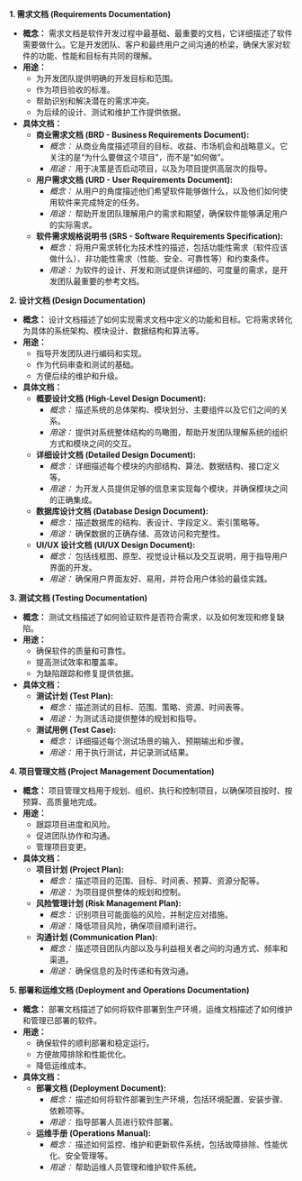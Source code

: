 **1. 需求文档 (Requirements Documentation)**

*   **概念：** 需求文档是软件开发过程中最基础、最重要的文档，它详细描述了软件需要做什么。它是开发团队、客户和最终用户之间沟通的桥梁，确保大家对软件的功能、性能和目标有共同的理解。
*   **用途：**
    *   为开发团队提供明确的开发目标和范围。
    *   作为项目验收的标准。
    *   帮助识别和解决潜在的需求冲突。
    *   为后续的设计、测试和维护工作提供依据。
*   **具体文档：**
    *   **商业需求文档 (BRD - Business Requirements Document):**
        *   *概念：* 从商业角度描述项目的目标、收益、市场机会和战略意义。它关注的是“为什么要做这个项目”，而不是“如何做”。
        *   *用途：* 用于决策是否启动项目，以及为项目提供高层次的指导。
    *   **用户需求文档 (URD - User Requirements Document):**
        *   *概念：* 从用户的角度描述他们希望软件能够做什么，以及他们如何使用软件来完成特定的任务。
        *   *用途：* 帮助开发团队理解用户的需求和期望，确保软件能够满足用户的实际需求。
    *   **软件需求规格说明书 (SRS - Software Requirements Specification):**
        *   *概念：* 将用户需求转化为技术性的描述，包括功能性需求（软件应该做什么）、非功能性需求（性能、安全、可靠性等）和约束条件。
        *   *用途：* 为软件的设计、开发和测试提供详细的、可度量的需求，是开发团队最重要的参考文档。

**2. 设计文档 (Design Documentation)**

*   **概念：** 设计文档描述了如何实现需求文档中定义的功能和目标。它将需求转化为具体的系统架构、模块设计、数据结构和算法等。
*   **用途：**
    *   指导开发团队进行编码和实现。
    *   作为代码审查和测试的基础。
    *   方便后续的维护和升级。
*   **具体文档：**
    *   **概要设计文档 (High-Level Design Document):**
        *   *概念：* 描述系统的总体架构、模块划分、主要组件以及它们之间的关系。
        *   *用途：* 提供对系统整体结构的鸟瞰图，帮助开发团队理解系统的组织方式和模块之间的交互。
    *   **详细设计文档 (Detailed Design Document):**
        *   *概念：* 详细描述每个模块的内部结构、算法、数据结构、接口定义等。
        *   *用途：* 为开发人员提供足够的信息来实现每个模块，并确保模块之间的正确集成。
    *   **数据库设计文档 (Database Design Document):**
        *   *概念：* 描述数据库的结构、表设计、字段定义、索引策略等。
        *   *用途：* 确保数据的正确存储、高效访问和完整性。
    *   **UI/UX 设计文档 (UI/UX Design Document):**
        *   *概念：* 包括线框图、原型、视觉设计稿以及交互说明，用于指导用户界面的开发。
        *   *用途：* 确保用户界面友好、易用，并符合用户体验的最佳实践。

**3. 测试文档 (Testing Documentation)**

*   **概念：** 测试文档描述了如何验证软件是否符合需求，以及如何发现和修复缺陷。
*   **用途：**
    *   确保软件的质量和可靠性。
    *   提高测试效率和覆盖率。
    *   为缺陷跟踪和修复提供依据。
*   **具体文档：**
    *   **测试计划 (Test Plan):**
        *   *概念：* 描述测试的目标、范围、策略、资源、时间表等。
        *   *用途：* 为测试活动提供整体的规划和指导。
    *   **测试用例 (Test Case):**
        *   *概念：* 详细描述每个测试场景的输入、预期输出和步骤。
        *   *用途：* 用于执行测试，并记录测试结果。

**4. 项目管理文档 (Project Management Documentation)**

*   **概念：** 项目管理文档用于规划、组织、执行和控制项目，以确保项目按时、按预算、高质量地完成。
*   **用途：**
    *   跟踪项目进度和风险。
    *   促进团队协作和沟通。
    *   管理项目变更。
*   **具体文档：**
    *   **项目计划 (Project Plan):**
        *   *概念：* 描述项目的范围、目标、时间表、预算、资源分配等。
        *   *用途：* 为项目提供整体的规划和控制。
    *   **风险管理计划 (Risk Management Plan):**
        *   *概念：* 识别项目可能面临的风险，并制定应对措施。
        *   *用途：* 降低项目风险，确保项目顺利进行。
    *   **沟通计划 (Communication Plan):**
        *   *概念：* 描述项目团队内部以及与利益相关者之间的沟通方式、频率和渠道。
        *   *用途：* 确保信息的及时传递和有效沟通。

**5. 部署和运维文档 (Deployment and Operations Documentation)**

*   **概念：** 部署文档描述了如何将软件部署到生产环境，运维文档描述了如何维护和管理已部署的软件。
*   **用途：**
    *   确保软件的顺利部署和稳定运行。
    *   方便故障排除和性能优化。
    *   降低运维成本。
*   **具体文档：**
    *   **部署文档 (Deployment Document):**
        *   *概念：* 描述如何将软件部署到生产环境，包括环境配置、安装步骤、依赖项等。
        *   *用途：* 指导部署人员进行软件部署。
    *   **运维手册 (Operations Manual):**
        *   *概念：* 描述如何监控、维护和更新软件系统，包括故障排除、性能优化、安全管理等。
        *   *用途：* 帮助运维人员管理和维护软件系统。


